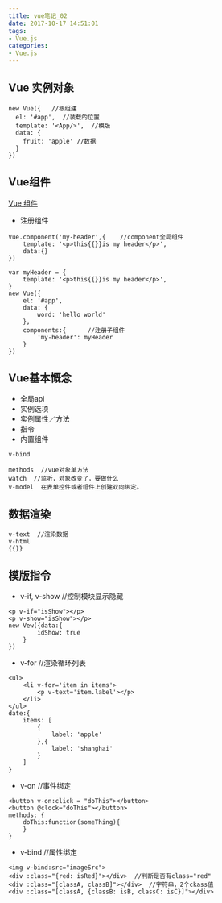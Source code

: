 ```yaml
---
title: vue笔记_02
date: 2017-10-17 14:51:01
tags:
- Vue.js
categories: 
- Vue.js
---
```





## Vue 实例对象 ##
```
new Vue({   //根组建
  el: '#app',  //装载的位置
  template: '<App/>',  //模版
  data: {  
    fruit: 'apple' //数据
  }
})
```

## Vue组件 ##
[Vue 组件](https://cn.vuejs.org/v2/guide/components.html)

- 注册组件
```
Vue.component('my-header',{    //component全局组件
    template: '<p>this{{}}is my header</p>',
    data:{}
})  
```
```
var myHeader = { 
    template: '<p>this{{}}is my header</p>',
}
new Vue({
    el: '#app',
    data: {
        word: 'hello world'
    },
    components:{      //注册子组件
        'my-header': myHeader    
    }
})
```

## Vue基本慨念
- 全局api
- 实例选项
- 实例属性／方法
- 指令
- 内置组件

```
v-bind

methods  //vue对象单方法
watch  //监听，对象改变了，要做什么
v-model  在表单控件或者组件上创建双向绑定。
```

## 数据渲染 ##
```
v-text  //渲染数据
v-html
{{}}
```

## 模版指令 ##
- v-if, v-show  //控制模块显示隐藏
```
<p v-if="isShow"></p>
<p v-show="isShow"></p>
new Vew({data:{
        idShow: true
    }
})
```
- v-for  //渲染循环列表
```
<ul>
    <li v-for='item in items'>
        <p v-text='item.label'></p>
    </li>
</ul>
date:{
    items: [
        {
            label: 'apple'
        },{
            label: 'shanghai'
        }
    ]
}
```
- v-on  //事件绑定
```
<button v-on:click = "doThis"></button>
<button @clock="doThis"></button>
methods: {
    doThis:function(someThing){
    }
}
```
- v-bind  //属性绑定
```
<img v-bind:src="imageSrc">
<div :class="{red: isRed}"></div>  //判断是否有class="red"
<div :class="[classA, classB]"></div>  //字符串，2个ckass值
<div :class="[classA, {classB: isB, classC: isC}]"></div>
```

